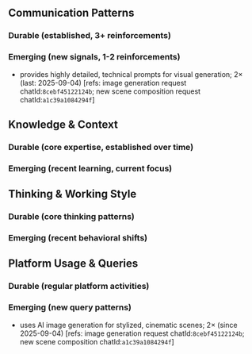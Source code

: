 ## Communication Patterns
### Durable (established, 3+ reinforcements)

### Emerging (new signals, 1-2 reinforcements)
- provides highly detailed, technical prompts for visual generation; 2× (last: 2025-09-04) [refs: image generation request chatId:`8cebf45122124b`; new scene composition request chatId:`a1c39a1084294f`]

## Knowledge & Context
### Durable (core expertise, established over time)

### Emerging (recent learning, current focus)

## Thinking & Working Style
### Durable (core thinking patterns)

### Emerging (recent behavioral shifts)

## Platform Usage & Queries
### Durable (regular platform activities)

### Emerging (new query patterns)
- uses AI image generation for stylized, cinematic scenes; 2× (since 2025-09-04) [refs: image generation request chatId:`8cebf45122124b`; new scene composition chatId:`a1c39a1084294f`]